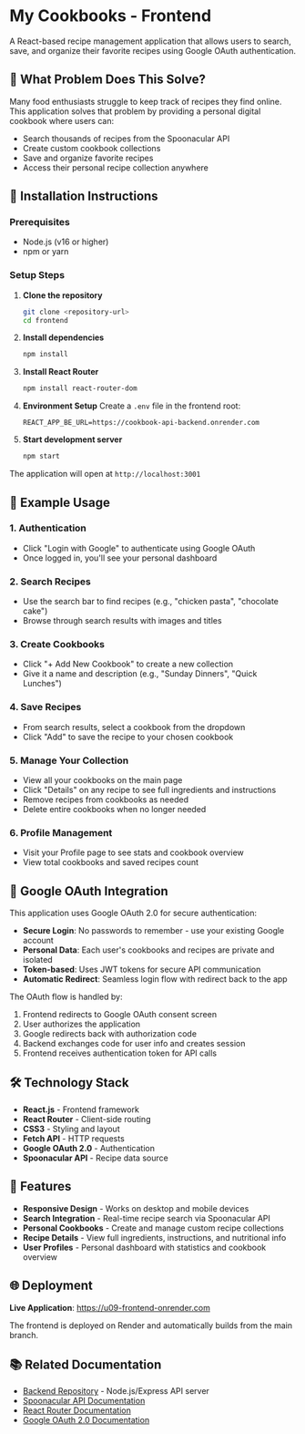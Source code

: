 # My Cookbooks - Frontend

A React-based recipe management application that allows users to search, save, and organize their favorite recipes using Google OAuth authentication.

## 🍳 What Problem Does This Solve?

Many food enthusiasts struggle to keep track of recipes they find online. This application solves that problem by providing a personal digital cookbook where users can:

- Search thousands of recipes from the Spoonacular API
- Create custom cookbook collections
- Save and organize favorite recipes
- Access their personal recipe collection anywhere

## 🚀 Installation Instructions

### Prerequisites
- Node.js (v16 or higher)
- npm or yarn

### Setup Steps

1. **Clone the repository**
   ```bash
   git clone <repository-url>
   cd frontend
   ```

2. **Install dependencies**
   ```bash
   npm install
   ```

3. **Install React Router**
   ```bash
   npm install react-router-dom
   ```

4. **Environment Setup**
   Create a `.env` file in the frontend root:
   ```env
   REACT_APP_BE_URL=https://cookbook-api-backend.onrender.com
   ```

5. **Start development server**
   ```bash
   npm start
   ```

The application will open at `http://localhost:3001`

## 📖 Example Usage

### 1. **Authentication**
- Click "Login with Google" to authenticate using Google OAuth
- Once logged in, you'll see your personal dashboard

### 2. **Search Recipes**
- Use the search bar to find recipes (e.g., "chicken pasta", "chocolate cake")
- Browse through search results with images and titles

### 3. **Create Cookbooks**
- Click "+ Add New Cookbook" to create a new collection
- Give it a name and description (e.g., "Sunday Dinners", "Quick Lunches")

### 4. **Save Recipes**
- From search results, select a cookbook from the dropdown
- Click "Add" to save the recipe to your chosen cookbook

### 5. **Manage Your Collection**
- View all your cookbooks on the main page
- Click "Details" on any recipe to see full ingredients and instructions
- Remove recipes from cookbooks as needed
- Delete entire cookbooks when no longer needed

### 6. **Profile Management**
- Visit your Profile page to see stats and cookbook overview
- View total cookbooks and saved recipes count

## 🔐 Google OAuth Integration

This application uses Google OAuth 2.0 for secure authentication:

- **Secure Login**: No passwords to remember - use your existing Google account
- **Personal Data**: Each user's cookbooks and recipes are private and isolated
- **Token-based**: Uses JWT tokens for secure API communication
- **Automatic Redirect**: Seamless login flow with redirect back to the app

The OAuth flow is handled by:
1. Frontend redirects to Google OAuth consent screen
2. User authorizes the application
3. Google redirects back with authorization code
4. Backend exchanges code for user info and creates session
5. Frontend receives authentication token for API calls

## 🛠️ Technology Stack

- **React.js** - Frontend framework
- **React Router** - Client-side routing
- **CSS3** - Styling and layout
- **Fetch API** - HTTP requests
- **Google OAuth 2.0** - Authentication
- **Spoonacular API** - Recipe data source

## 📱 Features

- **Responsive Design** - Works on desktop and mobile devices
- **Search Integration** - Real-time recipe search via Spoonacular API
- **Personal Cookbooks** - Create and manage custom recipe collections
- **Recipe Details** - View full ingredients, instructions, and nutritional info
- **User Profiles** - Personal dashboard with statistics and cookbook overview

## 🌐 Deployment

**Live Application**: https://u09-frontend-onrender.com

The frontend is deployed on Render and automatically builds from the main branch.

## 📚 Related Documentation

- [Backend Repository](../backend/) - Node.js/Express API server
- [Spoonacular API Documentation](https://spoonacular.com/food-api/docs)
- [React Router Documentation](https://reactrouter.com/)
- [Google OAuth 2.0 Documentation](https://developers.google.com/identity/protocols/oauth2)

